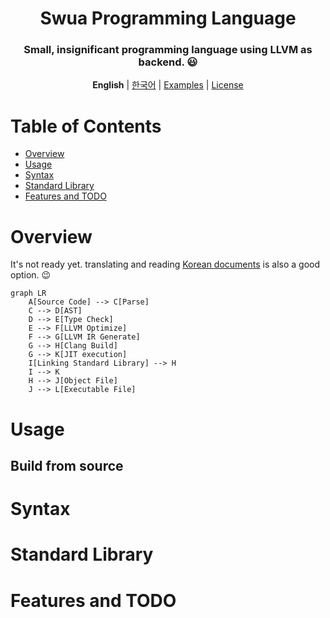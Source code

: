 <div align="center">

# Swua Programming Language

### Small, insignificant programming language using LLVM as backend. 😃

**English** | [한국어](./README.ko-KR.md) | [Examples](./examples) | [License](./LICENSE)

</div>

# Table of Contents

-   [Overview](#overview)
-   [Usage](#usage)
-   [Syntax](#syntax)
-   [Standard Library](#standard-library)
-   [Features and TODO](#features-and-todo)

# Overview

It's not ready yet. translating and reading [Korean documents](./README.ko-KR.md) is also a good option. 😉

```mermaid
graph LR
    A[Source Code] --> C[Parse]
    C --> D[AST]
    D --> E[Type Check]
    E --> F[LLVM Optimize]
    F --> G[LLVM IR Generate]
    G --> H[Clang Build]
    G --> K[JIT execution]
    I[Linking Standard Library] --> H
    I --> K
    H --> J[Object File]
    J --> L[Executable File]
```

# Usage

## Build from source

# Syntax

# Standard Library

# Features and TODO
